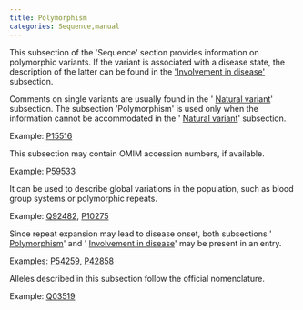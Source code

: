 ```yaml
---
title: Polymorphism
categories: Sequence,manual
---
```


This subsection of the 'Sequence' section provides information on polymorphic variants. If the variant is associated with a disease state, the description of the latter can be found in the ['Involvement in disease'](http://www.uniprot.org/manual/involvement%5Fin%5Fdisease) subsection.

Comments on single variants are usually found in the ' [Natural variant](http://www.uniprot.org/manual/variant)' subsection. The subsection 'Polymorphism' is used only when the information cannot be accommodated in the ' [Natural variant](http://www.uniprot.org/manual/variant)' subsection.

Example: [P15516](http://www.uniprot.org/uniprot/P15516#sequences)

This subsection may contain OMIM accession numbers, if available.

Example: [P59533](http://www.uniprot.org/uniprot/P59533#sequences)

It can be used to describe global variations in the population, such as blood group systems or polymorphic repeats.

Example: [Q92482](http://www.uniprot.org/uniprot/Q92482#sequences), [P10275](http://www.uniprot.org/uniprot/P10275#sequences)

Since repeat expansion may lead to disease onset, both subsections ' [Polymorphism](http://www.uniprot.org/manual/polymorphism)' and ' [Involvement in disease](http://www.uniprot.org/manual/involvement_in_disease)' may be present in an entry.

Examples: [P54259](http://www.uniprot.org/uniprot/P54259#sequences), [P42858](http://www.uniprot.org/uniprot/P42858#sequences)

Alleles described in this subsection follow the official nomenclature.

Example: [Q03519](http://www.uniprot.org/uniprot/Q03519#sequences)